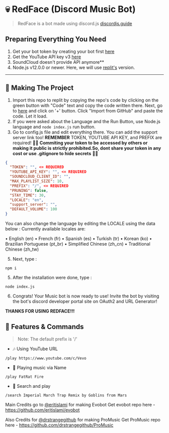 
# 💀 RedFace (Discord Music Bot)
> RedFace is a bot made using discord.js [discordjs.guide](https://discordjs.guide)

## Preparing Everything You Need

1. Get your bot token by creating your bot first [here](https://discord.com/developers/applications)
2. Get the YouTube API key v3 [here](https://console.cloud.google.com/apis/credentials?project=trusty-ether-316813) 
3. SoundCloud doesn't provide API anymore**
4. Node.js v12.0.0 or newer. Here, we will use [replit's](https://replit.com) version. 

---

## 🔎 Making The Project

1. Import this repo to replit by copying the repo's code by clicking on the green button with "Code" text and copy the code written there. Next, go to [here](https://replit.com) and click on '+' button. Click "Import from GitHub" and paste the code. Let it load.
2. If you were asked about the Language and the Run Button, use Node.js language and `node index.js` run button.
3. Go to config.js file and edit everything there. You can add the support server link too! **REMEMBER** TOKEN, YOUTUBE API KEY, and PREFIX are required!
🚨🚨 **Commiting your token to be accessed by others or making it public is strictly prohibited.So, dont share your token in any cost or use .gitignore to hide secrets** 🚨🚨

```json
{
  "TOKEN": "", <= REQUIRED
  "YOUTUBE_API_KEY": "", <= REQUIRED
  "SOUNDCLOUD_CLIENT_ID": "",
  "MAX_PLAYLIST_SIZE": 10,
  "PREFIX": "/", <= REQUIRED
  "PRUNING": false,
  "STAY_TIME": 30,
  "LOCALE": "en",
  "support_server": "",
  "DEFAULT_VOLUME": 100
}
```
You can also change the language by editing the LOCALE using the data below :
Currently available locales are:

• English (en)
• French (fr)
• Spanish (es)
• Turkish (tr)
• Korean (ko)
• Brazilian Portuguese (pt_br)
• Simplified Chinese (zh_cn)
• Traditional Chinese (zh_tw)

5. Next, type :
```
npm i
```

5. After the installation were done, type :
```
node index.js
```
6. Congrats! Your Music bot is now ready to use! Invite the bot by visiting the bot's discord developer portal site on OAuth2 and URL Generator!

**THANKS FOR USING REDFACE!!!**




## 📝 Features & Commands

> Note: The default prefix is '/'

* 🎶 Using YouTube URL

`/play https://www.youtube.com/c/Vevo`

* 🔎 Playing music via Name

`/play FatRat Fire`

* 🔎 Search and play

`/search Imperial March Trap Remix by Goblins from Mars`


Main Credits go to [@eritislami](https://github.com/eritislami) for making Evobot
Get evobot repo here - 
https://github.com/eritislami/evobot

Also Credits for [@drstrangegithub](https://github.com/drstrangegithub) for making ProMusic
Get ProMusic repo here -
https://github.com/drstrangegithub/ProMusic 
